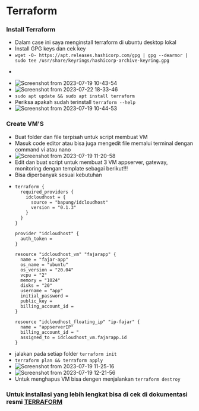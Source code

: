 # Terraform
### Install Terraform
- Dalam case ini saya menginstall terraform di ubuntu desktop lokal
- Install GPG keys dan cek key
- ```wget -O- https://apt.releases.hashicorp.com/gpg | gpg --dearmor | sudo tee /usr/share/keyrings/hashicorp-archive-keyring.gpg```
- ```echo "deb [signed-by=/usr/share/keyrings/hashicorp-archive-keyring.gpg] https://apt.releases.hashicorp.com $(lsb_release -cs) main" | sudo tee /etc/apt/sources.list.d/hashicorp.list
- ![Screenshot from 2023-07-19 10-43-54](https://github.com/galantixa/devops17-dumbways-galantixa/assets/92994294/f3929b1e-92bf-4d0e-8aa7-b2af0f21044e)
- ![Screenshot from 2023-07-22 18-33-46](https://github.com/galantixa/devops17-dumbways-galantixa/assets/92994294/ebfe77cc-8575-412a-bfbe-5e1c1d7b738f)
- ```sudo apt update && sudo apt install terraform```
- Periksa apakah sudah terinstall ```terraform --help```
- ![Screenshot from 2023-07-19 10-44-53](https://github.com/galantixa/devops17-dumbways-galantixa/assets/92994294/697673d3-f9a6-4fa6-bb04-248d1e00869c)

### Create VM'S
- Buat folder dan file terpisah untuk script membuat VM 
- Masuk code editor atau bisa juga mengedit file memalui terminal dengan command vi atau nano
- ![Screenshot from 2023-07-19 11-20-58](https://github.com/galantixa/devops17-dumbways-galantixa/assets/92994294/0ab9a3d3-cbf4-40b3-926a-3cdbbbdf4c46)
- Edit dan buat script untuk membuat 3 VM appserver, gateway, monitoring dengan template sebagai berikut!!!
- Bisa diperbanyak sesuai kebutuhan
- ```
  terraform {
    required_providers {
      idcloudhost = {
        source = "bapung/idcloudhost"
        version = "0.1.3"
      }
    }
  }
  
  provider "idcloudhost" {
    auth_token = 
  }
  
  resource "idcloudhost_vm" "fajarapp" {
    name = "fajar-app"
    os_name = "ubuntu"
    os_version = "20.04"
    vcpu = "2"
    memory = "1024"
    disks = "20"
    username = "app"
    initial_password = 
    public_key = 
    billing_account_id = 
  }
  
  resource "idcloudhost_floating_ip" "ip-fajar" {
    name = "appserverIP"
    billing_account_id = "
    assigned_to = idcloudhost_vm.fajarapp.id
  }
  ```
- jalakan pada setiap folder ```terraform init```
- ```terraform plan && terraform apply```
- ![Screenshot from 2023-07-19 11-25-16](https://github.com/galantixa/devops17-dumbways-galantixa/assets/92994294/d8375db2-fb66-4347-92ad-afad29fe5af9)
- ![Screenshot from 2023-07-19 12-21-56](https://github.com/galantixa/devops17-dumbways-galantixa/assets/92994294/3925bab5-3bde-48a5-b0a2-d4f4a6025789)
- Untuk menghapus VM bisa dengen menjalankan ```terraform destroy```
### Untuk installasi yang lebih lengkat bisa di cek di dokumentasi resmi [TERRAFORM](https://developer.hashicorp.com/terraform/tutorials/aws-get-started/install-cli)
